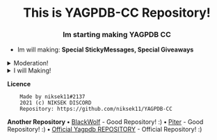 <h1 align="center">This is YAGPDB-CC Repository!</h1>
<h3 align="center">Im starting making YAGPDB CC</h3>

- Im will making: **Special StickyMessages, Special Giveaways**

<details>
<summary>Moderation!</summary>

- [Folder](Moderation)  
**•** [Clear](Moderation/clear.yag) - This is a Custom Clear Command!
</details>

<details>
<summary>I will Making!</summary>

- [Folder](https://github.com/niksek11/YAGPDB-CC)  
**•** StickyMessage - I will BlackWolf Code editing!
</details>

**Licence**

```
    Made by niksek11#2137
    2021 (c) NIKSEK DISCORD
    Repository: https://github.com/niksek11/YAGPDB-CC
```

**Another Repository**
**•** [BlackWolf](https://github.com/BlackWolfWoof/yagpdb-cc) - Good Repository! :)
**•** [Piter](https://github.com/Piterxyz/yagpdb-cc) - Good Repository! :)
**•** [Official Yagpdb REPOSITORY](https://github.com/yagpdb-cc/yagpdb-cc) - Official Repository! :)
